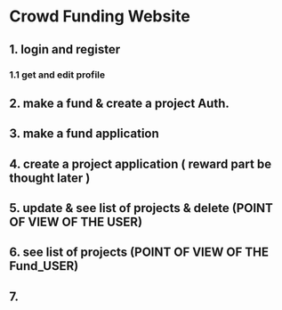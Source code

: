 # Crowd Funding Website
## 1. login and register
### 1.1 get and edit profile
## 2. make a fund & create a project Auth.
## 3. make a fund application
## 4. create a project application ( reward part be thought later )
## 5. update & see list of projects & delete (POINT OF VIEW OF THE USER)
## 6. see list of projects (POINT OF VIEW OF THE Fund_USER)
## 7. 
